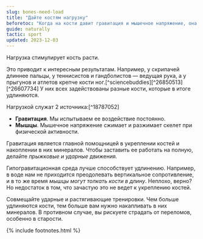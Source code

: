 ```yaml
---
slug: bones-need-load
title: "Дайте костям нагрузку"
beforetoc: "Когда на кости давит гравитация и мышечное напряжение, она лучше растет."
guide: naturally
tactic: sport
updated: 2023-12-03
---
```

Нагрузка стимулирует кость расти.

Это приводит к интересным результатам. Например, у скрипачей длиннее пальцы, у теннисистов и гандболистов — ведущая рука, а у прыгунов и атлетов крепче кости ног.[^sciencebuddies][^26850513][^26607734] У них всех задействованы разные кости, которые в итоге удлиняются.

Нагрузкой служат 2 источника:[^18787052]

- **Гравитация**. Мы испытываем ее воздействие постоянно.
- **Мышцы**. Мышечное напряжение сжимает и разжимает скелет при физической активности.

Гравитация является главной помощницей в укреплении костей и накоплении в них минералов. Чтобы заставить ее работать на полную, делайте *прыжковые и ударные* движения.

Гипогравитационная среда лучше способствует удлинению. Например, в воде нам не приходится преодолевать вертикальное сопротивление, и в то же время *мышцы могут толкать кости в длину*. Неплохо, верно? Но недостаток в том, что зачастую это не ведет к укреплению костей.

Совмещайте ударные и растягивающие тренировки. Чем больше удлиняются кости, тем больше вам нужно накапливать в них минералов. В противном случае, вы рискуете страдать от переломов, особенно в старости.

{% include footnotes.html %}
